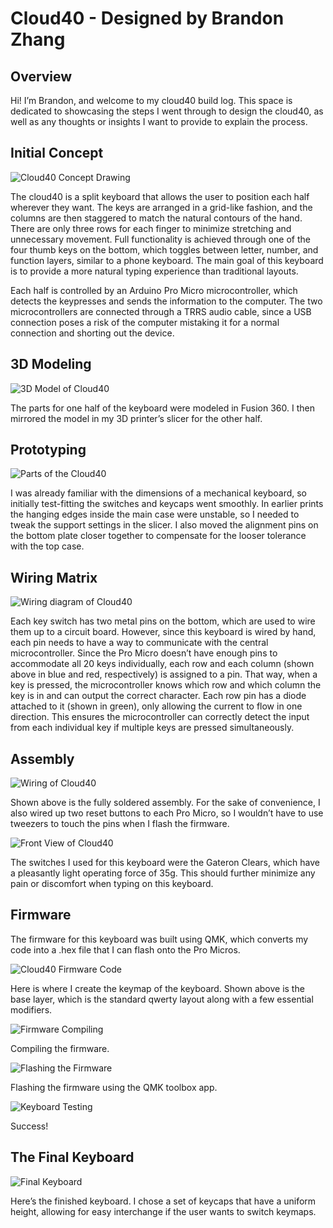 # Cloud40 - Designed by Brandon Zhang

## Overview
Hi! I’m Brandon, and welcome to my cloud40 build log. This space is dedicated to showcasing the steps I went through to design the cloud40, as well as any thoughts or insights I want to provide to explain the process.

## Initial Concept
![Cloud40 Concept Drawing](images/cloud40_concept.png)

The cloud40 is a split keyboard that allows the user to position each half wherever they want. The keys are arranged in a grid-like fashion, and the columns are then staggered to match the natural contours of the hand. There are only three rows for each finger to minimize stretching and unnecessary movement. Full functionality is achieved through one of the four thumb keys on the bottom, which toggles between letter, number, and function layers, similar to a phone keyboard. The main goal of this keyboard is to provide a more natural typing experience than traditional layouts.

Each half is controlled by an Arduino Pro Micro microcontroller, which detects the keypresses and sends the information to the computer. The two microcontrollers are connected through a TRRS audio cable, since a USB connection poses a risk of the computer mistaking it for a normal connection and shorting out the device.

## 3D Modeling
![3D Model of Cloud40](images/fusion_360_board.png)

The parts for one half of the keyboard were modeled in Fusion 360. I then mirrored the model in my 3D printer’s slicer for the other half.

## Prototyping
![Parts of the Cloud40](images/prototype_board_parts.jpeg)

I was already familiar with the dimensions of a mechanical keyboard, so initially test-fitting the switches and keycaps went smoothly. In earlier prints the hanging edges inside the main case were unstable, so I needed to tweak the support settings in the slicer. I also moved the alignment pins on the bottom plate closer together to compensate for the looser tolerance with the top case.

## Wiring Matrix
![Wiring diagram of Cloud40](images/wiring_matrix_cloud40.png)

Each key switch has two metal pins on the bottom, which are used to wire them up to a circuit board. However, since this keyboard is wired by hand, each pin needs to have a way to communicate with the central microcontroller. Since the Pro Micro doesn’t have enough pins to accommodate all 20 keys individually, each row and each column (shown above in blue and red, respectively) is assigned to a pin. That way, when a key is pressed, the microcontroller knows which row and which column the key is in and can output the correct character. Each row pin has a diode attached to it (shown in green), only allowing the current to flow in one direction. This ensures the microcontroller can correctly detect the input from each individual key if multiple keys are pressed simultaneously.

## Assembly
![Wiring of Cloud40](images/back_view_board.jpeg)

Shown above is the fully soldered assembly. For the sake of convenience, I also wired up two reset buttons to each Pro Micro, so I wouldn’t have to use tweezers to touch the pins when I flash the firmware.

![Front View of Cloud40](images/front_view_board.jpeg)

The switches I used for this keyboard were the Gateron Clears, which have a pleasantly light operating force of 35g. This should further minimize any pain or discomfort when typing on this keyboard.

## Firmware

The firmware for this keyboard was built using QMK, which converts my code into a .hex file that I can flash onto the Pro Micros.

![Cloud40 Firmware Code](images/firmware_code.png)

Here is where I create the keymap of the keyboard. Shown above is the base layer, which is the standard qwerty layout along with a few essential modifiers.

![Firmware Compiling](images/firmware_compiling.png)

Compiling the firmware.

![Flashing the Firmware](images/flashing_firmware.png)

Flashing the firmware using the QMK toolbox app.

![Keyboard Testing](images/testing_keyboard.png)

Success!

## The Final Keyboard

![Final Keyboard](images/finished_board.jpeg)

Here’s the finished keyboard. I chose a set of keycaps that have a uniform height, allowing for easy interchange if the user wants to switch keymaps.
